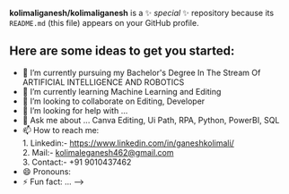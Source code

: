 **kolimaliganesh/kolimaliganesh** is a ✨ _special_ ✨ repository because its `README.md` (this file) appears on your GitHub profile.

## Here are some ideas to get you started:

- 🔭 I’m currently pursuing my Bachelor's Degree In The Stream Of ARTIFICIAL INTELLIGENCE AND ROBOTICS
- 🌱 I’m currently learning Machine Learning and Editing
- 👯 I’m looking to collaborate on Editing, Developer
- 🤔 I’m looking for help with ...
- 💬 Ask me about ... Canva Editing, Ui Path, RPA, Python, PowerBI, SQL
- 📫 How to reach me: <br> 1. Linkedin:- https://www.linkedin.com/in/ganeshkolimali/ <br> 2. Mail:- kolimaleganesh462@gmail.com <br> 3. Contact:- +91 9010437462 <br> 
- 😄 Pronouns: 
- ⚡ Fun fact: ...
-->
